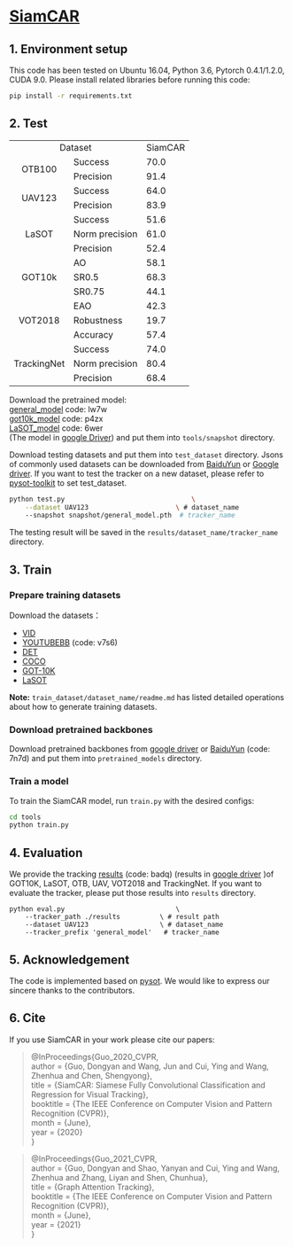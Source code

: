 # [SiamCAR](https://openaccess.thecvf.com/content_CVPR_2020/html/Guo_SiamCAR_Siamese_Fully_Convolutional_Classification_and_Regression_for_Visual_Tracking_CVPR_2020_paper.html)

## 1. Environment setup
This code has been tested on Ubuntu 16.04, Python 3.6, Pytorch 0.4.1/1.2.0, CUDA 9.0.
Please install related libraries before running this code: 
```bash
pip install -r requirements.txt
```

## 2. Test
<table>
    <tr>
        <td colspan="2" align=center> Dataset</td>
        <td align=center>SiamCAR</td>
    </tr>
    <tr>
        <td rowspan="2" align=center>OTB100</td>
        <td>Success</td>
        <td>70.0</td>
    </tr>
    <tr>
        <td>Precision</td>
        <td>91.4</td>
    </tr>
    <tr>
        <td rowspan="2" align=center>UAV123</td>
        <td>Success</td>
        <td>64.0</td>
    </tr>
    <tr>
        <td>Precision</td>
        <td>83.9</td>
    </tr>
    <tr>
        <td rowspan="3" align=center>LaSOT</td>
        <td>Success</td>
        <td>51.6</td>
    </tr>
    <tr>
        <td>Norm precision</td>
        <td>61.0</td>
    </tr>
    <tr>
        <td>Precision</td>
        <td>52.4</td>
    </tr>
    <tr>
        <td rowspan="3" align=center>GOT10k</td>
        <td>AO</td>
        <td>58.1</td>
    </tr>
    <tr>
        <td>SR0.5</td>
        <td>68.3</td>
    </tr>
    <tr>
        <td>SR0.75</td>
        <td>44.1</td>
    </tr>
        <tr>
        <td rowspan="3" align=center>VOT2018</td>
        <td>EAO</td>
        <td>42.3</td>
    </tr>
    <tr>
        <td>Robustness</td>
        <td>19.7</td>
    </tr>
    <tr>
        <td>Accuracy</td>
        <td>57.4</td>
    </tr>
    <tr>
        <td rowspan="3" align=center>TrackingNet</td>
        <td>Success</td>
        <td>74.0</td>
    </tr>
    <tr>
        <td>Norm precision</td>
        <td>80.4</td>
    </tr>
    <tr>
        <td>Precision</td>
        <td>68.4</td>
    </tr>
</table>

Download the pretrained model:  
[general_model](https://pan.baidu.com/s/1ZW61I7tCe2KTaTwWzaxy0w) code: lw7w  
[got10k_model](https://pan.baidu.com/s/1KSVgaz5KYP2Ar2DptnfyGQ) code: p4zx  
[LaSOT_model](https://pan.baidu.com/s/1g15wGSq-LoZUBxYQwXCP6w) code: 6wer  
(The model in [google Driver](https://drive.google.com/drive/folders/1ud0iF4Vm96TfxOddUHV1LoY-soF2zk8b?usp=sharing))
 and put them into `tools/snapshot` directory.

Download testing datasets and put them into `test_dataset` directory. Jsons of commonly used datasets can be downloaded from [BaiduYun](https://pan.baidu.com/s/1js0Qhykqqur7_lNRtle1tA#list/path=%2F) or [Google driver](https://drive.google.com/drive/folders/1TC8obz4TvlbvTRWbS4Cn4VwwJ8tXs2sv?usp=sharing). If you want to test the tracker on a new dataset, please refer to [pysot-toolkit](https://github.com/StrangerZhang/pysot-toolkit) to set test_dataset.

```bash 
python test.py                                \
	--dataset UAV123                      \ # dataset_name
	--snapshot snapshot/general_model.pth  # tracker_name
```
The testing result will be saved in the `results/dataset_name/tracker_name` directory.

## 3. Train

### Prepare training datasets

Download the datasets：
* [VID](http://image-net.org/challenges/LSVRC/2017/)
* [YOUTUBEBB](https://pan.baidu.com/s/1gQKmi7o7HCw954JriLXYvg) (code: v7s6)
* [DET](http://image-net.org/challenges/LSVRC/2017/)
* [COCO](http://cocodataset.org)
* [GOT-10K](http://got-10k.aitestunion.com/downloads)
* [LaSOT](https://cis.temple.edu/lasot/)

**Note:** `train_dataset/dataset_name/readme.md` has listed detailed operations about how to generate training datasets.

### Download pretrained backbones
Download pretrained backbones from [google driver](https://drive.google.com/drive/folders/1DuXVWVYIeynAcvt9uxtkuleV6bs6e3T9) or [BaiduYun](https://pan.baidu.com/s/1IfZoxZNynPdY2UJ_--ZG2w) (code: 7n7d) and put them into `pretrained_models` directory.

### Train a model
To train the SiamCAR model, run `train.py` with the desired configs:

```bash
cd tools
python train.py
```

## 4. Evaluation
We provide the tracking [results](https://pan.baidu.com/s/1DXiDDJiH6HGpVgJ1W00pGA) (code: badq) (results in [google driver](https://drive.google.com/drive/folders/1qAIge3ekpEIFbMHdJvTIxMlgdnilw5ab?usp=sharing) )of GOT10K, LaSOT, OTB, UAV, VOT2018 and TrackingNet. If you want to evaluate the tracker, please put those results into  `results` directory.

```
python eval.py 	                          \
	--tracker_path ./results          \ # result path
	--dataset UAV123                  \ # dataset_name
	--tracker_prefix 'general_model'   # tracker_name
```

## 5. Acknowledgement
The code is implemented based on [pysot](https://github.com/STVIR/pysot). We would like to express our sincere thanks to the contributors.


## 6. Cite
If you use SiamCAR in your work please cite our papers:
> @InProceedings{Guo_2020_CVPR,  
   author = {Guo, Dongyan and Wang, Jun and Cui, Ying and Wang, Zhenhua and Chen, Shengyong},  
   title = {SiamCAR: Siamese Fully Convolutional Classification and Regression for Visual Tracking},  
   booktitle = {The IEEE Conference on Computer Vision and Pattern Recognition (CVPR)},  
   month = {June},  
   year = {2020}  
}

> @InProceedings{Guo_2021_CVPR,  
  author = {Guo, Dongyan and Shao, Yanyan and Cui, Ying and Wang, Zhenhua and Zhang, Liyan and Shen, Chunhua},  
  title = {Graph Attention Tracking},  
  booktitle = {The IEEE Conference on Computer Vision and Pattern Recognition (CVPR)},  
  month = {June},  
  year = {2021}  
}
